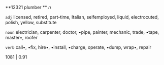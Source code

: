 **12321 plumber ** *n*

`adj` licensed, retired, part-time, Italian, selfemployed, liquid, electrocuted, polish, yellow, substitute 

`noun` electrician, carpenter, doctor, •pipe, painter, mechanic, trade, •tape, master•, roofer 

`verb` call•, •fix, hire•, •install, •charge, operate, •dump, wrap•, repair

1081 | 0.91